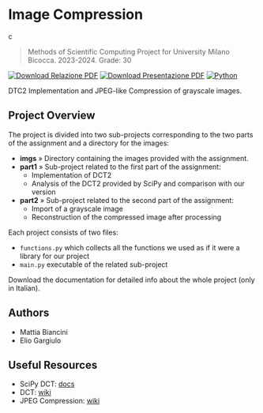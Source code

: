 # Image Compression
c

> Methods of Scientific Computing Project for University Milano Bicocca. 2023-2024. Grade: 30

[![Download Relazione PDF](https://img.shields.io/badge/Download%20Relazione-PDF-lime.svg?style=for-the-badge)](https://github.com/Zeptogram/ImageCompression/releases/download/final/MCS_Relazione_Progetto_2_Biancini_Mattia_865966_Gargiulo_Elio_869184.Final.pdf)
[![Download Presentazione PDF](https://img.shields.io/badge/Download%20Presentazione-PDF-orange.svg?style=for-the-badge)](https://github.com/Zeptogram/ImageCompression/releases/download/final/Progetto.2.MCS.-.Presentazione.pdf)
[![Python](https://img.shields.io/badge/python-3670A0?style=for-the-badge&logo=python&logoColor=ffdd54)](https://www.python.org/)

DTC2 Implementation and JPEG-like Compression of grayscale images.

## Project Overview

The project is divided into two sub-projects corresponding to the two parts of the assignment and a directory for the images:

- **imgs** » Directory containing the images provided with the assignment.
- **part1** » Sub-project related to the first part of the assignment:
  - Implementation of DCT2
  - Analysis of the DCT2 provided by SciPy and comparison with our version
- **part2** » Sub-project related to the second part of the assignment:
  - Import of a grayscale image
  - Reconstruction of the compressed image after processing

Each project consists of two files:

- `functions.py` which collects all the functions we used as if it were a library for our project
- `main.py` executable of the related sub-project

Download the documentation for detailed info about the whole project (only in Italian). 

## Authors

- Mattia Biancini
- Elio Gargiulo

## Useful Resources
- SciPy DCT: [docs](https://docs.scipy.org/doc/scipy/reference/generated/scipy.fftpack.dct.html)
- DCT: [wiki](https://en.wikipedia.org/wiki/Discrete_cosine_transform)
- JPEG Compression: [wiki](https://en.wikipedia.org/wiki/JPEG)
